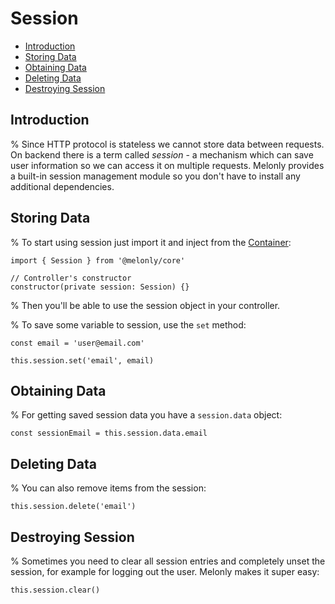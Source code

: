 <!-- omit in toc -->
# Session

- [Introduction](#introduction)
- [Storing Data](#storing-data)
- [Obtaining Data](#obtaining-data)
- [Deleting Data](#deleting-data)
- [Destroying Session](#destroying-session)

## Introduction

% Since HTTP protocol is stateless we cannot store data between requests. On backend there is a term called *session* - a mechanism which can save user information so we can access it on multiple requests. Melonly provides a built-in session management module so you don't have to install any additional dependencies.

## Storing Data

% To start using session just import it and inject from the [Container](/docs/1.x/dependency-injection):

```
import { Session } from '@melonly/core'

// Controller's constructor
constructor(private session: Session) {}
```

% Then you'll be able to use the session object in your controller.

% To save some variable to session, use the `set` method:

```
const email = 'user@email.com'

this.session.set('email', email)
```

## Obtaining Data

% For getting saved session data you have a `session.data` object:

```
const sessionEmail = this.session.data.email
```

## Deleting Data

% You can also remove items from the session:

```
this.session.delete('email')
```

## Destroying Session

% Sometimes you need to clear all session entries and completely unset the session, for example for logging out the user. Melonly makes it super easy:

```
this.session.clear()
```
